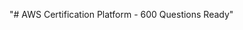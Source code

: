 " #   A W S   C e r t i f i c a t i o n   P l a t f o r m   -   6 0 0   Q u e s t i o n s   R e a d y "    
 